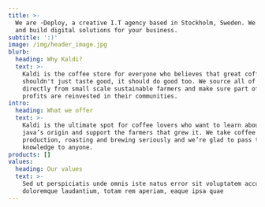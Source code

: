 ```yaml
---
title: >-
  We are ·Deploy, a creative I.T agency based in Stockholm, Sweden. We design
  and build digital solutions for your business.
subtitle: ':)'
image: /img/header_image.jpg
blurb:
  heading: Why Kaldi?
  text: >-
    Kaldi is the coffee store for everyone who believes that great coffee
    shouldn't just taste good, it should do good too. We source all of our beans
    directly from small scale sustainable farmers and make sure part of the
    profits are reinvested in their communities.
intro:
  heading: What we offer
  text: >-
    Kaldi is the ultimate spot for coffee lovers who want to learn about their
    java’s origin and support the farmers that grew it. We take coffee
    production, roasting and brewing seriously and we’re glad to pass that
    knowledge to anyone.
products: []
values:
  heading: Our values
  text: >-
    Sed ut perspiciatis unde omnis iste natus error sit voluptatem accusantium
    doloremque laudantium, totam rem aperiam, eaque ipsa quae
---
```


